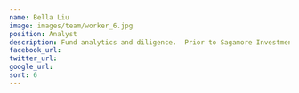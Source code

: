 ```yaml
---
name: Bella Liu
image: images/team/worker_6.jpg
position: Analyst
description: Fund analytics and diligence.  Prior to Sagamore Investments, she was an analyst at Copal Partners where she was involved in company analysis and valuation.  She received a BA in Economics from Beijing Foreign Studies University and an MSc in Investment Management from Cass Business School, London City University.
facebook_url:
twitter_url:
google_url:
sort: 6
---
```

